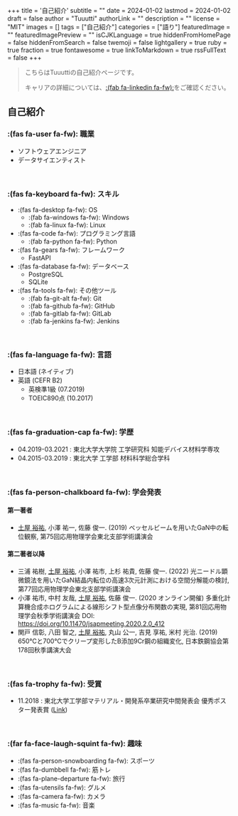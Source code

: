 +++
title = '自己紹介'
subtitle = ""
date = 2024-01-02
lastmod = 2024-01-02
draft = false
author = "Tuuutti"
authorLink = ""
description = ""
license = "MIT"
images = []
tags = ["自己紹介"]
categories = ["語り"]
featuredImage = ""
featuredImagePreview = ""
isCJKLanguage = true
hiddenFromHomePage = false
hiddenFromSearch = false
twemoji = false
lightgallery = true
ruby = true
fraction = true
fontawesome = true
linkToMarkdown = true
rssFullText = false
+++

<!--more-->

> こちらはTuuuttiの自己紹介ページです。
> 
> キャリアの詳細については、[:(fab fa-linkedin fa-fw):](https://www.linkedin.com/in/tutti-hobbyist/)をご確認ください。

## 自己紹介
### :(fas fa-user fa-fw): 職業
- ソフトウェアエンジニア
- データサイエンティスト
<br>

### :(fas fa-keyboard fa-fw): スキル
- :(fas fa-desktop fa-fw): OS
    - :(fab fa-windows fa-fw): Windows
    - :(fab fa-linux fa-fw): Linux
- :(fas fa-code fa-fw): プログラミング言語
    - :(fab fa-python fa-fw): Python
- :(fas fa-gears fa-fw): フレームワーク
    - FastAPI
- :(fas fa-database fa-fw): データベース
    - PostgreSQL
    - SQLite
- :(fas fa-tools fa-fw): その他ツール
    - :(fab fa-git-alt fa-fw): Git
    - :(fab fa-github fa-fw): GitHub
    - :(fab fa-gitlab fa-fw): GitLab
    - :(fab fa-jenkins fa-fw): Jenkins
<br>

### :(fas fa-language fa-fw): 言語
- 日本語 (ネイティブ)
- 英語 (CEFR B2)
    - 英検準1級 (07.2019)
    - TOEIC890点 (10.2017)
<br>

### :(fas fa-graduation-cap fa-fw): 学歴
- 04.2019-03.2021 : 東北大学大学院 工学研究科 知能デバイス材料学専攻
- 04.2015-03.2019 : 東北大学 工学部 材料科学総合学科
<br>

### :(fas fa-person-chalkboard fa-fw): 学会発表
#### 第一著者
- <u>土屋 裕祐</u>, 小澤 祐一, 佐藤 俊一. (2019) ベッセルビームを用いたGaN中の転位観察, 第75回応用物理学会東北支部学術講演会

#### 第二著者以降
- 三浦 祐樹, <u>土屋 裕祐</u>, 小澤 祐市, 上杉 祐貴, 佐藤 俊一. (2022) 光ニードル顕微鏡法を用いたGaN結晶内転位の高速3次元計測における空間分解能の検討, 第77回応用物理学会東北支部学術講演会
- 小澤 祐市, 中村 友哉, <u>土屋 裕祐</u>, 佐藤 俊一. (2020 オンライン開催) 多重化計算機合成ホログラムによる線形シフト型点像分布関数の実現, 第81回応用物理学会秋季学術講演会
    DOI: https://doi.org/10.11470/jsapmeeting.2020.2.0_412
- 関戸 信彰, 八田 智之, <u>土屋 裕祐</u>, 丸山 公一, 吉見 享祐, 米村 光治. (2019) 650℃と700℃でクリープ変形したB添加9Cr鋼の組織変化, 日本鉄鋼協会第178回秋季講演大会
<br>

### :(fas fa-trophy fa-fw): 受賞
- 11.2018 : 東北大学工学部マテリアル・開発系卒業研究中間発表会 優秀ポスター発表賞 ([Link](https://www.material.tohoku.ac.jp/~uhtm/image/news/20181115_award.png))
<br>

### :(far fa-face-laugh-squint fa-fw): 趣味
- :(fas fa-person-snowboarding fa-fw): スポーツ
- :(fas fa-dumbbell fa-fw): 筋トレ
- :(fas fa-plane-departure fa-fw): 旅行
- :(fas fa-utensils fa-fw): グルメ
- :(fas fa-camera fa-fw): カメラ
- :(fas fa-music fa-fw): 音楽